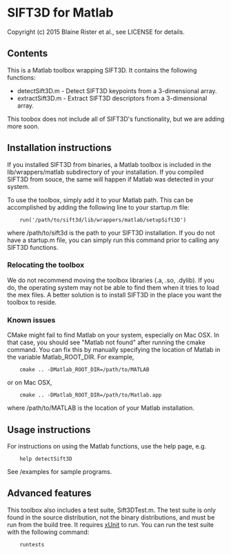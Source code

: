 # SIFT3D for Matlab

Copyright (c) 2015 Blaine Rister et al., see LICENSE for details.

## Contents

This is a Matlab toolbox wrapping SIFT3D. It contains the following functions:
- detectSift3D.m - Detect SIFT3D keypoints from a 3-dimensional array.
- extractSift3D.m - Extract SIFT3D descriptors from a 3-dimensional array.

This toobox does not include all of SIFT3D's functionality, but we are adding more soon.

## Installation instructions

If you installed SIFT3D from binaries, a Matlab toolbox is included in the lib/wrappers/matlab subdirectory of your installation. If you compiled SIFT3D from souce, the same will happen if Matlab was detected in your system.

To use the toolbox, simply add it to your Matlab path. This can be accomplished by adding the following line to your startup.m file:

        run('/path/to/sift3d/lib/wrappers/matlab/setupSift3D')

where /path/to/sift3d is the path to your SIFT3D installation. If you do not have a startup.m file, you can simply run this command prior to calling any SIFT3D functions.

### Relocating the toolbox

We do not recommend moving the toolbox libraries (.a, .so, .dylib). If you do, the operating system may not be able to find them when it tries to load the mex files. A better solution is to install SIFT3D in the place you want the toolbox to reside.

### Known issues

CMake might fail to find Matlab on your system, especially on Mac OSX. In that case, you should see "Matlab not found" after running the cmake command. You can fix this by manually specifying the location of Matlab in the variable Matlab_ROOT_DIR. For example,

        cmake .. -DMatlab_ROOT_DIR=/path/to/MATLAB

or on Mac OSX,

        cmake .. -DMatlab_ROOT_DIR=/path/to/Matlab.app

where /path/to/MATLAB is the location of your Matlab installation.

## Usage instructions

For instructions on using the Matlab functions, use the help page, e.g.

        help detectSift3D

See /examples for sample programs.

## Advanced features

This toolbox also includes a test suite, Sift3DTest.m. The test suite is only found in the source distribution, not the binary distributions, and must be run from the build tree. It requires [xUnit](http://www.mathworks.com/matlabcentral/fileexchange/22846-matlab-xunit-test-framework) to run. You can run the test suite with the following command:

        runtests
